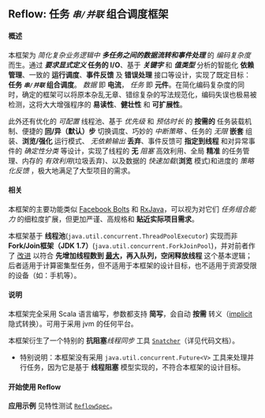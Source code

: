 ## Reflow: 任务 _`串/并联`_ 组合调度框架


#### 概述

本框架为 _简化复杂业务逻辑中 **多任务之间的数据流转和事件处理**_ 的 _编码复杂度_ 而生。通过 **_要求显式定义_ 任务的 I/O**、基于 _**关键字**_ 和 _**值类型**_ 分析的智能化 **依赖管理**、一致的 **运行调度**、**事件反馈** 及 **错误处理** 接口等设计，实现了既定目标：**任务 _`串/并联`_ 组合调度**。 _数据_ 即 **电流**， _任务_ 即 **元件**。在简化编码复杂度的同时，确定的框架可以将原本杂乱无章、错综复杂的写法规范化，编码失误也极易被检测，这将大大增强程序的 **易读性**、**健壮性** 和 **可扩展性**。

此外还有优化的 _可配置_ 线程池、基于 _优先级_ 和 _预估时长_ 的 **按需的** 任务装载机制、便捷的 **[同](https://github.com/WeiChou/Reflow/blob/master/src/main/scala/hobby/wei/c/reflow/Scheduler.scala#L34)/异（默认）步** 切换调度、巧妙的 _中断策略_ 、任务的 _无限_ **嵌套** 组装、**浏览/强化** 运行模式、 _无依赖输出_ **丢弃**、事件反馈可 **指定到线程** 和对异常事件的 _确定性分类_ 等设计，实现了线程的 **无** _阻塞_ 高效利用、全局 **精准** 的任务管理、内存的 _有效利用_(垃圾丢弃)、以及数据的 _快速加载_(**浏览** 模式)和进度的 _策略化反馈_ ，极大地满足了大型项目的需求。


#### 相关

本框架的主要功能类似 [Facebook Bolts](http://github.com/BoltsFramework/Bolts-Android) 和 [RxJava](https://github.com/ReactiveX/RxJava)，可以视为对它们 _任务组合能力_ 的细粒度扩展，但更加严谨、高规格和 **贴近实际项目需求**。

本框架基于 **线程池**(`java.util.concurrent.ThreadPoolExecutor`) 实现而非 **Fork/Join框架（JDK 1.7）**(`java.util.concurrent.ForkJoinPool`)，并对前者作了 [改进](https://github.com/WeiChou/Reflow/blob/master/src/main/scala/hobby/wei/c/reflow/Worker.scala#L59) 以符合 **先增加线程数到 [最大](https://github.com/WeiChou/Reflow/blob/master/src/main/scala/hobby/wei/c/reflow/Config.scala#L28)，再入队列，空闲释放线程** 这个基本逻辑；后者适用于计算密集型任务，但不适用于本框架的设计目标，也不适用于资源受限的设备（如：手机等）。


#### 说明

本框架完全采用 Scala 语言编写，参数都支持 **简写**，会自动 **按需** 转义（[implicit](https://github.com/WeiChou/Reflow/blob/master/src/main/scala/hobby/wei/c/reflow/implicits.scala#L40) 隐式转换）。可用于采用 jvm 的任何平台。

本框架衍生了一个特别的 **抗阻塞**_线程同步_ 工具 [`Snatcher`](https://github.com/WeiChou/Reflow/blob/master/src/main/scala/hobby/wei/c/tool/Snatcher.scala#L25)（详见代码文档）。

* 特别说明：本框架没有采用 `java.util.concurrent.Future<V>` 工具来处理并行任务，因为它是基于 **线程阻塞** 模型实现的，不符合本框架的设计目标。

#### 开始使用 Reflow

**应用示例** 见特性测试 [`ReflowSpec`](https://github.com/WeiChou/Reflow/blob/master/src/test/scala/reflow/test/ReflowSpec.scala)。

